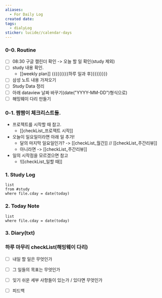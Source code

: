 ```yaml
---
aliases:
  - For Daily Log
created date: 
tags:
  - dialyLog
sticker: lucide//calendar-days
---
```

### 0-0. Routine
- [ ] 08:30 구글 캘린더 확인 -> 오늘 할 일 확인(study 제외)
- [ ] study 내용 확인.
	- [[weekly plan]]
{{{{{{{{{하루 일과 후}}}}}}}}}
- [ ] 삼성 노트 내용 가져오기
- [ ] Study Data 정리
- [ ] 아래 dataview 날짜 바꾸기(date("YYYY-MM-DD")형식으로)
- [ ] 해밍웨이 다리 만들기

### 0-1. 짬짬이 체크리스트들.
- 프로젝트를 시작할 때 참고.
	- [[checkList_프로젝트 시작]]
- 오늘이 일요일이라면 아래 일 추가!
	- 달의 마지막 일요일인가? -> [[checkList_월간]] // [[checkList_주간리뷰]]
	- 아니라면 -> [[checkList_주간리뷰]]
- 일의 시작점을 모르겠으면 참고
	- ![[checkList_일할 때]]
### 1. Study Log
```dataview
list
from #study 
where file.cday = date(today)
```

### 2. Today Note
```dataview
list
where file.cday = date(today)
```

### 3. Diary(txt)



### 하루 마무리 checkList(해밍웨이 다리)
- [ ] 내일 할 일은 무엇인가
- [ ] 그 일들의 목표는 무엇인가
- [ ] 잊기 쉬운 세부 사항들이 있는가 / 있다면 무엇인가
- [ ] 피드백

